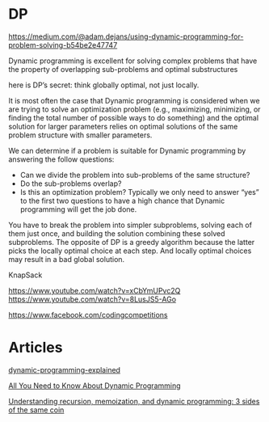 # DP

https://medium.com/@adam.dejans/using-dynamic-programming-for-problem-solving-b54be2e47747

Dynamic programming is excellent for solving complex problems that have the property of overlapping sub-problems and optimal substructures

here is DP’s secret: think globally optimal, not just locally.

It is most often the case that Dynamic programming is considered when we are trying to solve an optimization problem (e.g., maximizing, minimizing, or finding the total number of possible ways to do something) and the optimal solution for larger parameters relies on optimal solutions of the same problem structure with smaller parameters.

We can determine if a problem is suitable for Dynamic programming by answering the follow questions:

- Can we divide the problem into sub-problems of the same structure?
- Do the sub-problems overlap?
- Is this an optimization problem?
  Typically we only need to answer “yes” to the first two questions to have a high chance that Dynamic programming will get the job done.

You have to break the problem into simpler subproblems, solving each of them just once, and building the solution combining these solved subproblems. The opposite of DP is a greedy algorithm because the latter picks the locally optimal choice at each step. And locally optimal choices may result in a bad global solution.

KnapSack

https://www.youtube.com/watch?v=xCbYmUPvc2Q
https://www.youtube.com/watch?v=8LusJS5-AGo

https://www.facebook.com/codingcompetitions

# Articles

[dynamic-programming-explained](https://medium.com/swlh/dynamic-programming-explained-45fc57639eca)

[All You Need to Know About Dynamic Programming](https://medium.com/swlh/all-you-need-to-know-about-dynamic-programming-1242c299b330)

[Understanding recursion, memoization, and dynamic programming: 3 sides of the same coin](https://medium.com/swlh/understanding-recursion-memoization-and-dynamic-programming-3-sides-of-the-same-coin-8c1f57ee5604)
